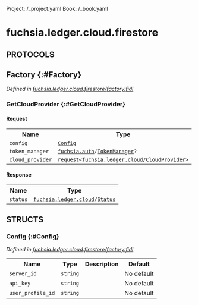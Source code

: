 Project: /_project.yaml
Book: /_book.yaml

# fuchsia.ledger.cloud.firestore


## **PROTOCOLS**

## Factory {:#Factory}
*Defined in [fuchsia.ledger.cloud.firestore/factory.fidl](https://fuchsia.googlesource.com/fuchsia/+/master/src/ledger/cloud_provider_firestore/bin/fidl/factory.fidl#23)*


### GetCloudProvider {:#GetCloudProvider}


#### Request
<table>
    <tr><th>Name</th><th>Type</th></tr>
    <tr>
            <td><code>config</code></td>
            <td>
                <code><a class='link' href='#Config'>Config</a></code>
            </td>
        </tr><tr>
            <td><code>token_manager</code></td>
            <td>
                <code><a class='link' href='../fuchsia.auth/index.html'>fuchsia.auth</a>/<a class='link' href='../fuchsia.auth/index.html#TokenManager'>TokenManager</a>?</code>
            </td>
        </tr><tr>
            <td><code>cloud_provider</code></td>
            <td>
                <code>request&lt;<a class='link' href='../fuchsia.ledger.cloud/index.html'>fuchsia.ledger.cloud</a>/<a class='link' href='../fuchsia.ledger.cloud/index.html#CloudProvider'>CloudProvider</a>&gt;</code>
            </td>
        </tr></table>


#### Response
<table>
    <tr><th>Name</th><th>Type</th></tr>
    <tr>
            <td><code>status</code></td>
            <td>
                <code><a class='link' href='../fuchsia.ledger.cloud/index.html'>fuchsia.ledger.cloud</a>/<a class='link' href='../fuchsia.ledger.cloud/index.html#Status'>Status</a></code>
            </td>
        </tr></table>



## **STRUCTS**

### Config {:#Config}
*Defined in [fuchsia.ledger.cloud.firestore/factory.fidl](https://fuchsia.googlesource.com/fuchsia/+/master/src/ledger/cloud_provider_firestore/bin/fidl/factory.fidl#11)*





<table>
    <tr><th>Name</th><th>Type</th><th>Description</th><th>Default</th></tr><tr>
            <td><code>server_id</code></td>
            <td>
                <code>string</code>
            </td>
            <td></td>
            <td>No default</td>
        </tr><tr>
            <td><code>api_key</code></td>
            <td>
                <code>string</code>
            </td>
            <td></td>
            <td>No default</td>
        </tr><tr>
            <td><code>user_profile_id</code></td>
            <td>
                <code>string</code>
            </td>
            <td></td>
            <td>No default</td>
        </tr>
</table>













